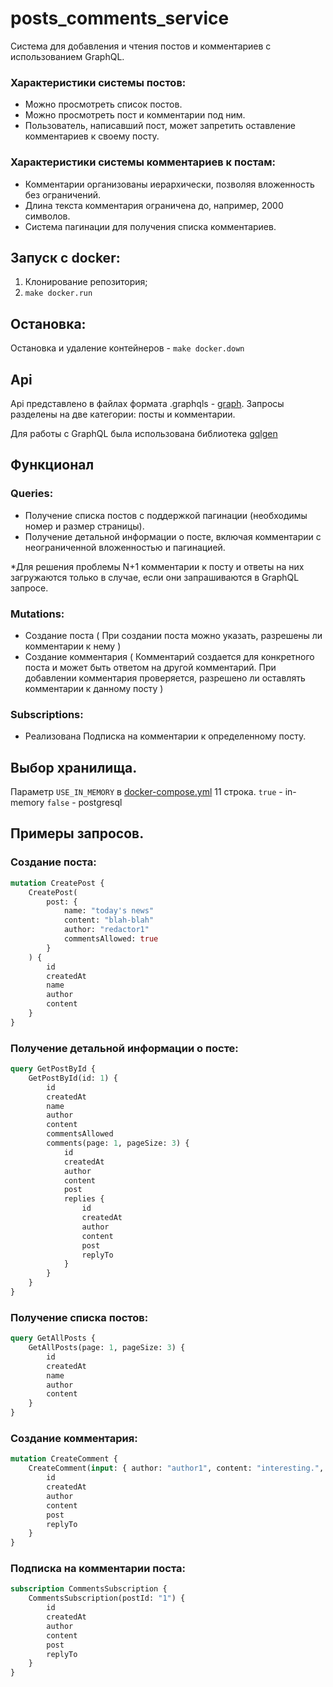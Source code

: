 # posts_comments_service
Система для добавления и чтения постов и комментариев с использованием GraphQL.

### Характеристики системы постов:
- Можно просмотреть список постов.
- Можно просмотреть пост и комментарии под ним.
- Пользователь, написавший пост, может запретить оставление комментариев к своему посту.

### Характеристики системы комментариев к постам:
- Комментарии организованы иерархически, позволяя вложенность без ограничений.
- Длина текста комментария ограничена до, например, 2000 символов.
- Система пагинации для получения списка комментариев.

## Запуск с docker:
1) Клонирование репозитория;
2) `make docker.run`

## Остановка:
Остановка и удаление контейнеров - `make docker.down`

## Api

Api представлено в файлах формата .graphqls - [graph](./graph).
Запросы разделены на две категории: посты и комментарии.

Для работы с GraphQL была использована библиотека [gqlgen](https://gqlgen.com/)

## Функционал
### Queries:
- Получение списка постов с поддержкой пагинации (необходимы номер и размер страницы).
- Получение детальной информации о посте, включая комментарии с неограниченной вложенностью и пагинацией.

*Для решения проблемы N+1 комментарии к посту и ответы на них загружаются только в случае, если они запрашиваются в GraphQL запросе.

### Mutations:
- Создание поста ( При создании поста можно указать, разрешены ли комментарии к нему )
- Создание комментария (  Комментарий создается для конкретного поста и может быть ответом на другой комментарий. При добавлении комментария проверяется, разрешено ли оставлять комментарии к данному посту )

### Subscriptions:
- Реализована Подписка на комментарии к определенному посту.

## Выбор хранилища.
Параметр `USE_IN_MEMORY` в [docker-compose.yml](./docker-compose.yml) 11 строка.
`true` - in-memory
`false` - postgresql

## Примеры запросов.
### Создание поста:
```graphql
mutation CreatePost {
    CreatePost(
        post: {
            name: "today's news"
            content: "blah-blah"
            author: "redactor1"
            commentsAllowed: true
        }
    ) {
        id
        createdAt
        name
        author
        content
    }
}
```

### Получение детальной информации о посте:
```graphql
query GetPostById {
    GetPostById(id: 1) {
        id
        createdAt
        name
        author
        content
        commentsAllowed
        comments(page: 1, pageSize: 3) {
            id
            createdAt
            author
            content
            post
            replies {
                id
                createdAt
                author
                content
                post
                replyTo
            }
        }
    }
}
```

### Получение списка постов:
```graphql
query GetAllPosts {
    GetAllPosts(page: 1, pageSize: 3) {
        id
        createdAt
        name
        author
        content
    }
}
```

### Создание комментария:
```graphql
mutation CreateComment {
    CreateComment(input: { author: "author1", content: "interesting.", post: "1" }) {
        id
        createdAt
        author
        content
        post
        replyTo
    }
}
```

### Подписка на комментарии поста:
```graphql
subscription CommentsSubscription {
    CommentsSubscription(postId: "1") {
        id
        createdAt
        author
        content
        post
        replyTo
    }
}
